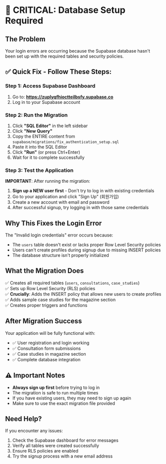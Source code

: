 # 🚨 CRITICAL: Database Setup Required

## The Problem
Your login errors are occurring because the Supabase database hasn't been set up with the required tables and security policies.

## ✅ Quick Fix - Follow These Steps:

### Step 1: Access Supabase Dashboard
1. Go to: **https://zuplyqfhioctteilbsfy.supabase.co**
2. Log in to your Supabase account

### Step 2: Run the Migration
1. Click **"SQL Editor"** in the left sidebar
2. Click **"New Query"**
3. Copy the ENTIRE content from `supabase/migrations/fix_authentication_setup.sql`
4. Paste it into the SQL Editor
5. Click **"Run"** (or press Ctrl+Enter)
6. Wait for it to complete successfully

### Step 3: Test the Application
**IMPORTANT**: After running the migration:

1. **Sign up a NEW user first** - Don't try to log in with existing credentials
2. Go to your application and click "Sign Up" (회원가입)
3. Create a new account with email and password
4. After successful signup, try logging in with those same credentials

## Why This Fixes the Login Error

The "Invalid login credentials" error occurs because:
- The `users` table doesn't exist or lacks proper Row Level Security policies
- Users can't create profiles during signup due to missing INSERT policies
- The database structure isn't properly initialized

## What the Migration Does

✅ Creates all required tables (`users`, `consultations`, `case_studies`)  
✅ Sets up Row Level Security (RLS) policies  
✅ **Crucially**: Adds the INSERT policy that allows new users to create profiles  
✅ Adds sample case studies for the magazine section  
✅ Creates proper triggers and functions  

## After Migration Success

Your application will be fully functional with:
- ✅ User registration and login working
- ✅ Consultation form submissions
- ✅ Case studies in magazine section
- ✅ Complete database integration

## ⚠️ Important Notes

- **Always sign up first** before trying to log in
- The migration is safe to run multiple times
- If you have existing users, they may need to sign up again
- Make sure to use the exact migration file provided

## Need Help?

If you encounter any issues:
1. Check the Supabase dashboard for error messages
2. Verify all tables were created successfully
3. Ensure RLS policies are enabled
4. Try the signup process with a new email address